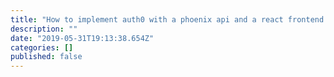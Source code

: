 ```yaml
---
title: "How to implement auth0 with a phoenix api and a react frontend using RS256 FUCKING RS256"
description: ""
date: "2019-05-31T19:13:38.654Z"
categories: []
published: false
---
```


